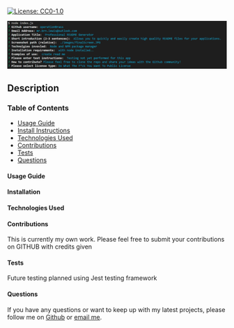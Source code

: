 # 

  [![License: CC0-1.0](https://licensebuttons.net/l/zero/1.0/80x15.png)](http://creativecommons.org/publicdomain/zero/1.0/)

  ![](/Develop/images/finalScreen.PNG)
          
## Description 



### Table of Contents

* [Usage Guide](#Usage-Guide)
* [Install Instructions](#Installation)
* [Technologies Used](#Technologies-Used)
* [Contributions](#Contributions)
* [Tests](#Tests)
* [Questions](#Questions)

#### Usage Guide 




#### Installation 




#### Technologies Used 




#### Contributions 

This is currently my own work. Please feel free to submit your contributions on GITHUB with credits given


#### Tests 

Future testing planned using Jest testing framework


#### Questions 

If you have any questions or want to keep up with my latest projects, please follow me on [Github](http://www.github.com/operationBrass) or [email me](mr.brn.lewis@outlook.com). 
